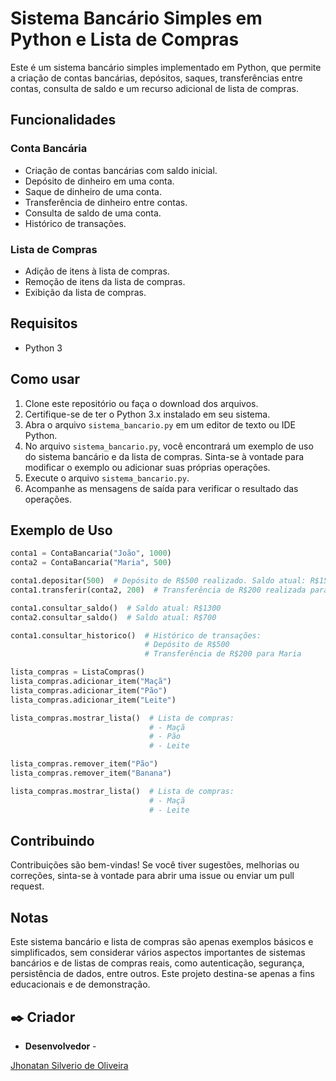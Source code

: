 # Sistema Bancário Simples em Python e Lista de Compras

Este é um sistema bancário simples implementado em Python, que permite a criação de contas bancárias, depósitos, saques, transferências entre contas, consulta de saldo e um recurso adicional de lista de compras.

## Funcionalidades

### Conta Bancária

- Criação de contas bancárias com saldo inicial.
- Depósito de dinheiro em uma conta.
- Saque de dinheiro de uma conta.
- Transferência de dinheiro entre contas.
- Consulta de saldo de uma conta.
- Histórico de transações.

### Lista de Compras

- Adição de itens à lista de compras.
- Remoção de itens da lista de compras.
- Exibição da lista de compras.

## Requisitos

- Python 3

## Como usar

1. Clone este repositório ou faça o download dos arquivos.
2. Certifique-se de ter o Python 3.x instalado em seu sistema.
3. Abra o arquivo `sistema_bancario.py` em um editor de texto ou IDE Python.
4. No arquivo `sistema_bancario.py`, você encontrará um exemplo de uso do sistema bancário e da lista de compras. Sinta-se à vontade para modificar o exemplo ou adicionar suas próprias operações.
5. Execute o arquivo `sistema_bancario.py`.
6. Acompanhe as mensagens de saída para verificar o resultado das operações.

## Exemplo de Uso

```python
conta1 = ContaBancaria("João", 1000)
conta2 = ContaBancaria("Maria", 500)

conta1.depositar(500)  # Depósito de R$500 realizado. Saldo atual: R$1500
conta1.transferir(conta2, 200)  # Transferência de R$200 realizada para Maria. Saldo atual: R$1300

conta1.consultar_saldo()  # Saldo atual: R$1300
conta2.consultar_saldo()  # Saldo atual: R$700

conta1.consultar_historico()  # Histórico de transações:
                              # Depósito de R$500
                              # Transferência de R$200 para Maria

lista_compras = ListaCompras()
lista_compras.adicionar_item("Maçã")
lista_compras.adicionar_item("Pão")
lista_compras.adicionar_item("Leite")

lista_compras.mostrar_lista()  # Lista de compras:
                               # - Maçã
                               # - Pão
                               # - Leite

lista_compras.remover_item("Pão")
lista_compras.remover_item("Banana")

lista_compras.mostrar_lista()  # Lista de compras:
                               # - Maçã
                               # - Leite
```

## Contribuindo

Contribuições são bem-vindas! Se você tiver sugestões, melhorias ou correções, sinta-se à vontade para abrir uma issue ou enviar um pull request.

## Notas

Este sistema bancário e lista de compras são apenas exemplos básicos e simplificados, sem considerar vários aspectos importantes de sistemas bancários e de listas de compras reais, como autenticação, segurança, persistência de dados, entre outros. Este projeto destina-se apenas a fins educacionais e de demonstração.

## ✒️ Criador

* **Desenvolvedor** -

 [Jhonatan Silverio de Oliveira](https://github.com/Jh0wjso)
